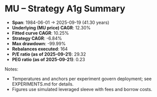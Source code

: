 # MU – Strategy A1g Summary

- **Span**: 1984-06-01 → 2025-09-19 (41.30 years)
- **Underlying (MU price) CAGR**: 12.30%
- **Fitted curve CAGR**: 10.25%
- **Strategy CAGR**: -6.84%
- **Max drawdown**: -99.99%
- **Rebalances executed**: 164
- **P/E ratio (as of 2025-09-21)**: 29.32
- **PEG ratio (as of 2025-09-21)**: 0.23

Notes:

- Temperatures and anchors per experiment govern deployment; see EXPERIMENTS.md for details.
- Figures use simulated leveraged sleeve with fees and borrow costs.

